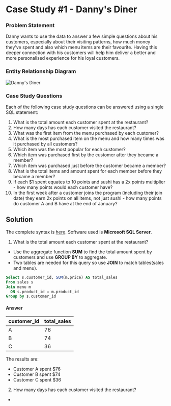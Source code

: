 # Case Study #1 - Danny's Diner
### Problem Statement
Danny wants to use the data to answer a few simple questions about his customers, especially about their visiting patterns, how much money they’ve spent and also which menu items are their favourite. Having this deeper connection with his customers will help him deliver a better and more personalised experience for his loyal customers.
### Entity Relationship Diagram
![Danny's Diner](https://user-images.githubusercontent.com/82497047/198218799-d8d40ae9-2dde-4a44-a039-86d92230da4b.png)
### Case Study Questions
Each of the following case study questions can be answered using a single SQL statement:

1. What is the total amount each customer spent at the restaurant?
2. How many days has each customer visited the restaurant?
3. What was the first item from the menu purchased by each customer?
4. What is the most purchased item on the menu and how many times was it purchased by all customers?
5. Which item was the most popular for each customer?
6. Which item was purchased first by the customer after they became a member?
7. Which item was purchased just before the customer became a member?
8. What is the total items and amount spent for each member before they became a member?
9. If each $1 spent equates to 10 points and sushi has a 2x points multiplier - how many points would each customer have?
10. In the first week after a customer joins the program (including their join date) they earn 2x points on all items, not just sushi - how many points do customer A and B have at the end of January?
## Solution
The complete syntax is [here](https://github.com/gurnell/danny-s_dinner_SQL_challenge_v1/blob/main/Danny's%20Dinner%20SQL%20challenge%20v1.sql).
Software used is **Microsoft SQL Server**.

1. What is the total amount each customer spent at the restaurant?

- Use the aggregate function **SUM** to find the total amount spent by customers and use **GROUP BY** to aggregate. 
- Two tables are needed for this query so use **JOIN** to match tables(sales and menu).
````sql
Select s.customer_id, SUM(m.price) AS total_sales
From sales s
Join menu m
  ON s.product_id = m.product_id
Group by s.customer_id
````
#### Answer
|customer_id |total_sales|
|----------- |-----------|
|A           |76         |
|B           |74         |
|C           |36         |

The results are:
- Customer A spent $76
- Customer B spent $74
- Customer C spent $36

2. How many days has each customer visited the restaurant?

-
